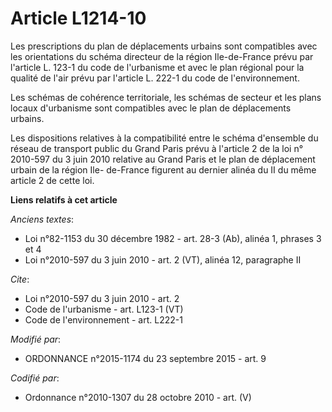 # Article L1214-10

Les prescriptions du plan de déplacements urbains sont compatibles avec les orientations du schéma directeur de la région
Ile-de-France prévu par l'article L. 123-1 du code de l'urbanisme et avec le plan régional pour la qualité de l'air prévu par
l'article L. 222-1 du code de l'environnement. 

Les schémas de cohérence territoriale, les schémas de secteur et les plans locaux d'urbanisme sont compatibles avec le plan
de déplacements urbains. 

Les dispositions relatives à la compatibilité entre le schéma d'ensemble du réseau de transport public du Grand Paris prévu à
l'article 2 de la loi n° 2010-597 du 3 juin 2010 relative au Grand Paris et le plan de déplacement urbain de la région Ile-
de-France figurent au dernier alinéa du II du même article 2 de cette loi.

**Liens relatifs à cet article**

_Anciens textes_:

  - Loi n°82-1153 du 30 décembre 1982 - art. 28-3 (Ab), alinéa 1, phrases 3 et 4
  - Loi n°2010-597 du 3 juin 2010 - art. 2 (VT), alinéa 12, paragraphe II

_Cite_:

  - Loi n°2010-597 du 3 juin 2010 - art. 2
  - Code de l'urbanisme - art. L123-1 (VT)
  - Code de l'environnement - art. L222-1

_Modifié par_:

  - ORDONNANCE n°2015-1174 du 23 septembre 2015 - art. 9

_Codifié par_:

  - Ordonnance n°2010-1307 du 28 octobre 2010 - art. (V)
